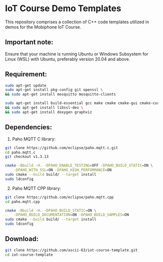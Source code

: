 # IoT Course Demo Templates
This repository comprises a collection of C++ code templates utilized in demos for the Mobiphone IoT Course.

## Important note:
Ensure that your machine is running Ubuntu or Windows Subsystem for Linux (WSL) with Ubuntu, preferably version 20.04 and above.

## Requirement:
```bash
sudo apt-get update 
sudo apt-get install pkg-config git openssl \
&& sudo apt-get install mosquitto mosquitto-clients
```
```bash
sudo apt-get install build-essential gcc make cmake cmake-gui cmake-curses-gui \
&& sudo apt-get install libssl-dev \
&& sudo apt-get install doxygen graphviz
```
## Dependencies:
  1. Paho MQTT C library:
```bash
git clone https://github.com/eclipse/paho.mqtt.c.git
cd paho.mqtt.c
git checkout v1.3.13

cmake -Bbuild -H. -DPAHO_ENABLE_TESTING=OFF -DPAHO_BUILD_STATIC=ON \
    -DPAHO_WITH_SSL=ON -DPAHO_HIGH_PERFORMANCE=ON
sudo cmake --build build/ --target install
sudo ldconfig
```
  2. Paho MQTT CPP library:
```bash
git clone https://github.com/eclipse/paho.mqtt.cpp
cd paho.mqtt.cpp

cmake -Bbuild -H. -DPAHO_BUILD_STATIC=ON \
    -DPAHO_BUILD_DOCUMENTATION=ON -DPAHO_BUILD_SAMPLES=ON
sudo cmake --build build/ --target install
sudo ldconfig
```
## Download:
```bash
git clone https://github.com/ascii-63/iot-course-template.git
cd iot-course-template
```
